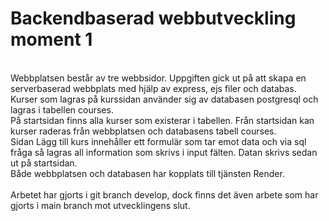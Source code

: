 # Backendbaserad webbutveckling moment 1
<br>
Webbplatsen består av tre webbsidor. Uppgiften gick ut på att skapa en serverbaserad webbplats med hjälp av express, ejs filer och databas.
<br>
Kurser som lagras på kurssidan använder sig av databasen postgresql och lagras i tabellen courses.
<br>
På startsidan finns alla kurser som existerar i tabellen. Från startsidan kan kurser raderas från webbplatsen och databasens tabell courses.
<br>
Sidan Lägg till kurs innehåller ett formulär som tar emot data och via sql fråga så lagras all information som skrivs i input fälten. Datan skrivs sedan ut på startsidan.
<br>
Både webbplatsen och databasen har kopplats till tjänsten Render.
<br>
<br>
Arbetet har gjorts i git branch develop, dock finns det även arbete som har gjorts i main branch mot utvecklingens slut.
